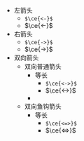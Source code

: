 - 左箭头
	- `$\ce{<-}$`
	- $\ce{<-}$
- 右箭头
	- `$\ce{->}$`
	- $\ce{->}$
- 双向箭头
	- 双向普通箭头
		- 等长
			- `$\ce{<->}$`
			- $\ce{<->}$
		-
	- 双向鱼钩箭头
		- 等长
			- `$\ce{<=>}$`
			- $\ce{<=>}$